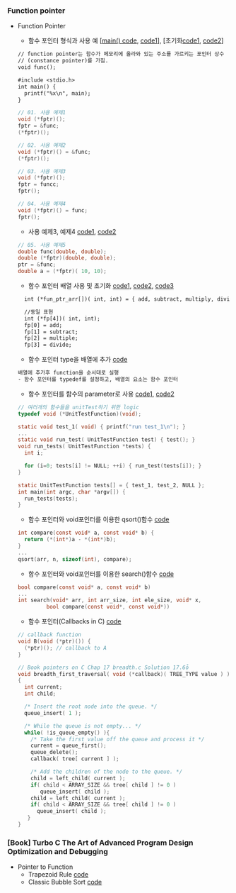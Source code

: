 
### Function pointer
* Function Pointer
   * 함수 포인터 형식과 사용 예 [[main() code](https://github.com/csbyun-data/C-Pro/blob/main/chap02/Function_Pointer/main_function.c), [code1](https://github.com/csbyun-data/C-Pro/blob/main/chap02/Function_Pointer/Function_Pointer1.c)], [초기화[code1](https://github.com/csbyun-data/C-Pro/blob/main/chap02/Function_Pointer/Function_Pointer2.c), [code2](https://github.com/csbyun-data/C-Pro/blob/main/chap02/Function_Pointer/Function_Pointer3.c)]
  ```txt
  // function pointer는 함수가 메모리에 올라와 있는 주소를 가르키는 포인터 상수
  // (constance pointer)를 가짐.
  void func();

  #include <stdio.h>
  int main() {
    printf("%x\n", main);
  }
  ```
  ```c
  // 01. 사용 예제1
  void (*fptr)();
  fptr = &func;
  (*fptr)();

  // 02. 사용 예제2
  void (*fptr)() = &func;
  (*fptr)();  
  ```
  ```c
  // 03. 사용 예제3
  void (*fptr)();
  fptr = funcc;
  fptr();

  // 04. 사용 예제4
  void (*fptr)() = func;
  fptr();
  ```
    * 사용 예제3, 예제4 [code1](https://github.com/csbyun-data/C-Pro/blob/main/chap02/Function_Pointer/Func_Ptr_exam3_1.c), [code2](https://github.com/csbyun-data/C-Pro/blob/main/chap02/Function_Pointer/Func_Ptr_exam3_2.c)  
  ```c
  // 05. 사용 예제5
  double func(double, double);
  double (*fptr)(double, double);
  ptr = &func;
  double a = (*fptr)( 10, 10);
  ```
  
   * 함수 포인터 배열 사용 및 초기화 [code1](https://github.com/csbyun-data/C-Pro/blob/main/chap02/Function_Pointer/Function_Pointer_Array1.c), [code2](https://github.com/csbyun-data/C-Pro/blob/main/chap02/Function_Pointer/Function_Pointer_Array2.c), [code3](https://github.com/csbyun-data/C-Pro/blob/main/chap02/Function_Pointer/Function_Pointer_Array3.c)
  ```txt
    int (*fun_ptr_arr[])( int, int) = { add, subtract, multiply, divide};
  
    //동일 표현
    int (*fp[4])( int, int);
    fp[0] = add;
    fp[1] = subtract;
    fp[2] = multiple;
    fp[3] = divide;
  ```
  
   * 함수 포인터 type을 배열에 추가 [code](https://github.com/csbyun-data/C-Pro/blob/main/chap02/Function_Pointer/Function_Pointer_Type1.c)
  ```txt
  배열에 추가후 function을 순서대로 실행
  - 함수 포인터를 typedef를 설정하고, 배열의 요소는 함수 포인터
  ```
   * 함수 포인터를 함수의 parameter로 사용 [code1](https://github.com/csbyun-data/C-Pro/blob/main/chap02/Function_Pointer/Function_Pointer_Para1.c), [code2](https://github.com/csbyun-data/C-Pro/blob/main/chap02/Function_Pointer/Function_Pointer_Para2.c)
  ```c
  // 여러개의 함수들을 unitTest하기 위한 logic
  typedef void (*UnitTestFunction)(void);

  static void test_1( void) { printf("run test_1\n"); }
  ...
  static void run_test( UnitTestFunction test) { test(); }
  void run_tests( UnitTestFunction *tests) {
    int i;

    for (i=0; tests[i] != NULL; ++i) { run_test(tests[i]); }
  }
  
  static UnitTestFunction tests[] = { test_1, test_2, NULL };
  int main(int argc, char *argv[]) {
    run_tests(tests);
  }
  ```
   * 함수 포인터와 void포인터를 이용한 qsort()함수 [code](https://github.com/csbyun-data/C-Pro/blob/main/chap02/Function_Pointer/Function_Pointer_qsort1.c)
  ```c
  int compare(const void* a, const void* b) {
    return (*(int*)a - *(int*)b);
  }
  ...
  qsort(arr, n, sizeof(int), compare);
  ```

   * 함수 포인터와 void포인터를 이용한 search()함수 [code](https://github.com/csbyun-data/C-Pro/blob/main/chap02/Function_Pointer/Function_Pointer_Search1.c)
  ```c
  bool compare(const void* a, const void* b)
  ...
  int search(void* arr, int arr_size, int ele_size, void* x,
           bool compare(const void*, const void*))
  ```
  * 함수 포인터(Callbacks in C) [code](https://github.com/csbyun-data/C-Pro/blob/main/chap02/Function_Pointer/Func_Ptr_CallBacks.c)
  ```c
  // callback function
  void B(void (*ptr)()) {
    (*ptr)(); // callback to A
  }
  ```
  ```c
  // Book pointers on C Chap 17 breadth.c Solution 17.6ȱ
  void breadth_first_traversal( void (*callback)( TREE_TYPE value ) )
  {
    int current;
    int child;
  
    /* Insert the root node into the queue. */
    queue_insert( 1 );

    /* While the queue is not empty... */
    while( !is_queue_empty() ){
      /* Take the first value off the queue and process it */
      current = queue_first();
      queue_delete();
      callback( tree[ current ] );

      /* Add the children of the node to the queue. */
      child = left_child( current );
      if( child < ARRAY_SIZE && tree[ child ] != 0 )
         queue_insert( child );
      child = left_child( current );
      if( child < ARRAY_SIZE && tree[ child ] != 0 )
        queue_insert( child ); 
     } 
  } 
  ```
### [Book] Turbo C The Art of Advanced Program Design Optimization and Debugging
* Pointer to Function
    * Trapezoid Rule [code](https://github.com/csbyun-data/C-Pro/tree/main/chap02/Function_Pointer/Prg3_3b.c)
    * Classic Bubble Sort [code](https://github.com/csbyun-data/C-Pro/tree/main/chap02/Function_Pointer/Prg3_4.c)

  
